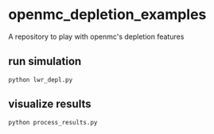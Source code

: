 # openmc_depletion_examples
A repository to play with openmc's depletion features
## run simulation
`python lwr_depl.py`
## visualize results
`python process_results.py`